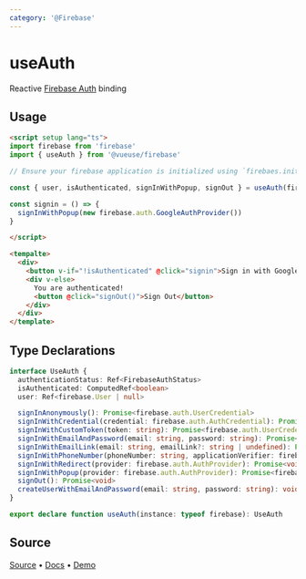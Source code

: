 ```yaml
---
category: '@Firebase'
---
```


# useAuth

Reactive [Firebase Auth](https://firebase.google.com/docs/auth) binding 

## Usage

```html
<script setup lang="ts">
import firebase from 'firebase'
import { useAuth } from '@vueuse/firebase'

// Ensure your firebase application is initialized using `firebaes.initialize`

const { user, isAuthenticated, signInWithPopup, signOut } = useAuth(firebase)

const signin = () => {
  signInWithPopup(new firebase.auth.GoogleAuthProvider())
}

</script>

<tempalte>
  <div>
    <button v-if="!isAuthenticated" @click="signin">Sign in with Google</button>
    <div v-else>
      You are authenticated!
      <button @click="signOut()">Sign Out</button>
    </div>
  </div>
</template>
```

<!--FOOTER_STARTS-->
## Type Declarations
```ts
interface UseAuth {
  authenticationStatus: Ref<FirebaseAuthStatus>
  isAuthenticated: ComputedRef<boolean>
  user: Ref<firebase.User | null>

  signInAnonymously(): Promise<firebase.auth.UserCredential>
  signInWithCredential(credential: firebase.auth.AuthCredential): Promise<firebase.auth.UserCredential>
  signInWithCustomToken(token: string): Promise<firebase.auth.UserCredential>
  signInWithEmailAndPassword(email: string, password: string): Promise<firebase.auth.UserCredential>
  signInWithEmailLink(email: string, emailLink?: string | undefined): Promise<firebase.auth.UserCredential>
  signInWithPhoneNumber(phoneNumber: string, applicationVerifier: firebase.auth.ApplicationVerifier): Promise<firebase.auth.ConfirmationResult>
  signInWithRedirect(provider: firebase.auth.AuthProvider): Promise<void>
  signInWithPopup(provider: firebase.auth.AuthProvider): Promise<firebase.auth.UserCredential>
  signOut(): Promise<void>
  createUserWithEmailAndPassword(email: string, password: string): void
}

export declare function useAuth(instance: typeof firebase): UseAuth
```

## Source

[Source](https://github.com/vueuse/vueuse/blob/master/packages/firebase/useAuth/index.ts) • [Docs](https://github.com/vueuse/vueuse/blob/master/packages/firebase/useAuth/index.md) • [Demo](https://github.com/vueuse/vueuse/blob/master/packages/firebase/useAuth/demo.vue)

<!--FOOTER_ENDS-->

